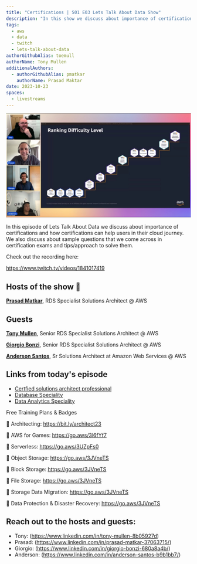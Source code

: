 ```yaml
---
title: "Certifications | S01 E03 Lets Talk About Data Show"
description: "In this show we discuss about importance of certifications and how certifications can help users in their cloud journey. We also discuss about sample questions that we come across in certification exams and tips/approach to solve them."
tags:
  - aws
  - data
  - twitch
  - lets-talk-about-data
authorGithubAlias: toemull
authorName: Tony Mullen
additionalAuthors:
  - authorGithubAlias: pmatkar
    authorName: Prasad Maktar
date: 2023-10-23
spaces:
  - livestreams
---
```


![Screenshot from the stream or an image related to the topic](images/show3.jpg)

In this episode of Lets Talk About Data we discuss about importance of certifications and how certifications can help users in their cloud journey. We also discuss about sample questions that we come across in certification exams and tips/approach to solve them.

Check out the recording here:

https://www.twitch.tv/videos/1841017419


## Hosts of the show 🎤

[**Prasad Matkar**](https://www.linkedin.com/in/prasad-matkar-37063715/), RDS Specialist Solutions Architect @ AWS

## Guests

[**Tony Mullen**](https://www.linkedin.com/in/tony-mullen-8b05927), Senior RDS Specialist Solutions Architect @ AWS

[**Giorgio Bonzi**](https://www.linkedin.com/in/giorgio-bonzi-680a8a4b/), Senior RDS Specialist Solutions Architect @ AWS

[**Anderson Santos**](https://www.linkedin.com/in/anderson-santos-b9b1bb7/), Sr Solutions Architect at Amazon Web Services @ AWS



## Links from today's episode

- [Certfied solutions architect professional](https://aws.amazon.com/certification/certified-solutions-architect-professional/using-an-oracle-database-gateway-to-connect-amazon-rds-custom-for-oracle-to-postgresql/)
- [Database Speciality](https://aws.amazon.com/certification/certified-database-specialty/?ch=sec&sec=rmg&d=1)
- [Data Analytics Speciality](https://aws.amazon.com/certification/certified-data-analytics-specialty/?ch=sec&sec=rmg&d=1)

Free Training Plans & Badges

🔸 Architecting: https://bit.ly/architect23

🔸 AWS for Games: https://go.aws/3l6fYf7

🔸 Serverless: https://go.aws/3UZpFs0

🔸 Object Storage: https://go.aws/3JVneTS

🔸 Block Storage: https://go.aws/3JVneTS

🔸 File Storage: https://go.aws/3JVneTS

🔸 Storage Data Migration: https://go.aws/3JVneTS

🔸 Data Protection & Disaster Recovery: https://go.aws/3JVneTS


## Reach out to the hosts and guests:

- Tony: (https://www.linkedin.com/in/tony-mullen-8b05927d)
- Prasad: (https://www.linkedin.com/in/prasad-matkar-37063715/)
- Giorgio: (https://www.linkedin.com/in/giorgio-bonzi-680a8a4b/)
- Anderson: (https://www.linkedin.com/in/anderson-santos-b9b1bb7/)

